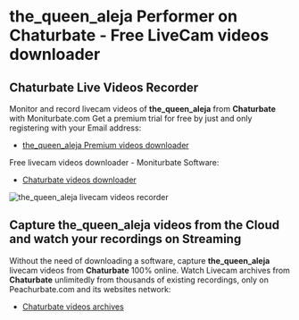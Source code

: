 # the_queen_aleja Performer on Chaturbate - Free LiveCam videos downloader

## Chaturbate Live Videos Recorder

Monitor and record livecam videos of **the_queen_aleja** from **Chaturbate** with Moniturbate.com
Get a premium trial for free by just and only registering with your Email address:
* [the_queen_aleja Premium videos downloader](https://moniturbate.com/request-demo-licence-key.html)

Free livecam videos downloader - Moniturbate Software:
* [Chaturbate videos downloader](https://moniturbate.com/moniturbate-download-software.html)

![the_queen_aleja livecam videos recorder](https://peachurnet.com/templates/moniturbate-software.png)


## Capture the_queen_aleja videos from the Cloud and watch your recordings on Streaming

Without the need of downloading a software, capture **the_queen_aleja** livecam videos from **Chaturbate** 100% online.
Watch Livecam archives from **Chaturbate** unlimitedly from thousands of existing recordings, only on Peachurbate.com and its websites network:
* [Chaturbate videos archives](https://peachurnet.com/)